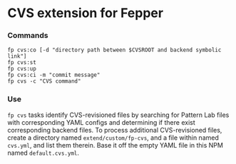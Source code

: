# CVS extension for Fepper

### Commands

```shell
fp cvs:co [-d "directory path between $CVSROOT and backend symbolic link"]
fp cvs:st
fp cvs:up
fp cvs:ci -m "commit message"
fp cvs -c "CVS command"
```

### Use
`fp cvs` tasks identify CVS-revisioned files by searching for Pattern Lab files 
with corresponding YAML configs and determining if there exist corresponding 
backend files. To process additional CVS-revisioned files, create a directory 
named `extend/custom/fp-cvs`, and a file within named `cvs.yml`, and list them 
therein. Base it off the empty YAML file in this NPM named `default.cvs.yml`.
